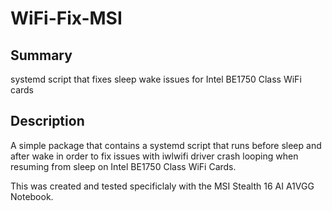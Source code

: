 # WiFi-Fix-MSI

## Summary

systemd script that fixes sleep wake issues for Intel BE1750 Class WiFi cards

## Description

A simple package that contains a systemd script that runs before sleep and after wake in order to fix issues with iwlwifi driver crash looping when resuming from sleep on Intel BE1750 Class WiFi Cards.

This was created and tested specificlaly with the MSI Stealth 16 AI A1VGG Notebook.
